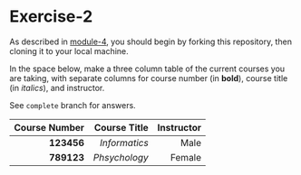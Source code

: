 # Exercise-2

As described in [module-4](https://github.com/INFO-201/m4-git-intro), you should begin by forking this repository, then cloning it to your local machine.

In the space below, make a three column table of the current courses you are taking, with separate columns for course number (in **bold**), course title (in _italics_), and instructor.

See `complete` branch for answers.

|Course Number | Course Title| Instructor|
|-------------:|------------:|----------:|
|**123456**|_Informatics_|Male|
|**789123**|_Phsychology_|Female|


